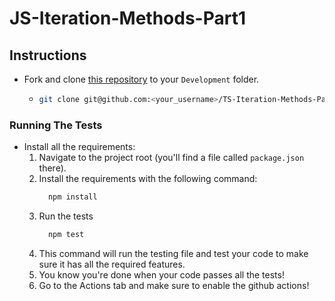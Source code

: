# JS-Iteration-Methods-Part1

## Instructions

- Fork and clone [this repository](https://github.com/JoinCODED/TS-Iteration-Methods-Part1) to your `Development` folder.
  - ```bash
    git clone git@github.com:<your_username>/TS-Iteration-Methods-Part1.git
    ```

### Running The Tests

- Install all the requirements:
  1.  Navigate to the project root (you'll find a file called `package.json` there).
  2.  Install the requirements with the following command:
      ```bash
        npm install
      ```
  3.  Run the tests
      ```bash
        npm test
      ```
  4.  This command will run the testing file and test your code to make sure it has all the required features.
  5.  You know you're done when your code passes all the tests!
  6.  Go to the Actions tab and make sure to enable the github actions!
